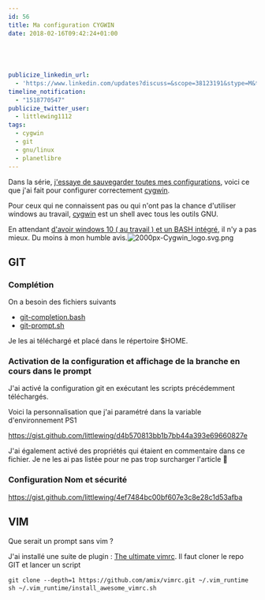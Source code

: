 ```yaml
---
id: 56
title: Ma configuration CYGWIN
date: 2018-02-16T09:42:24+01:00




publicize_linkedin_url:
  - 'https://www.linkedin.com/updates?discuss=&scope=38123191&stype=M&topic=6370185391068246016&type=U&a=3o8p'
timeline_notification:
  - "1518770547"
publicize_twitter_user:
  - littlewing1112
tags:
  - cygwin
  - git
  - gnu/linux
  - planetlibre
---
```

Dans la série, [j'essaye de sauvegarder toutes mes configurations](http://blog.touret.info/2018/02/10/ma-configuration-debian-9/), voici ce que j'ai fait pour configurer correctement [cygwin](https://cygwin.com/).

Pour ceux qui ne connaissent pas ou qui n'ont pas la chance d'utiliser windows au travail, [cygwin](https://cygwin.com/) est un shell avec tous les outils GNU.

En attendant [d'avoir windows 10 ( au travail ) et un BASH intégré](https://www.howtogeek.com/249966/how-to-install-and-use-the-linux-bash-shell-on-windows-10/), il n'y a pas mieux. Du moins à mon humble avis.<img loading="lazy" class="  wp-image-60 alignright" src="/assets/images/2018/02/2000px-cygwin_logo-svg.png" alt="2000px-Cygwin_logo.svg.png" width="105" height="105" srcset="/assets/images/2018/02/2000px-cygwin_logo-svg.png 2000w, /assets/images/2018/02/2000px-cygwin_logo-svg-300x300.png 300w, /assets/images/2018/02/2000px-cygwin_logo-svg-1024x1024.png 1024w, /assets/images/2018/02/2000px-cygwin_logo-svg-150x150.png 150w, /assets/images/2018/02/2000px-cygwin_logo-svg-768x768.png 768w, /assets/images/2018/02/2000px-cygwin_logo-svg-1536x1536.png 1536w, /assets/images/2018/02/2000px-cygwin_logo-svg-1568x1568.png 1568w" sizes="(max-width: 105px) 100vw, 105px" />

## GIT

### Complétion

On a besoin des fichiers suivants

  * [git-completion.bash](https://github.com/git/git/blob/master/contrib/completion/git-completion.bash)
  * [git-prompt.sh](https://github.com/git/git/blob/master/contrib/completion/git-prompt.sh)

Je les ai téléchargé et placé dans le répertoire $HOME.

### Activation de la configuration et affichage de la branche en cours dans le prompt

J'ai activé la configuration git en exécutant les scripts précédemment téléchargés.

Voici la personnalisation que j'ai paramétré dans la variable d'environnement PS1

https://gist.github.com/littlewing/d4b570813bb1b7bb44a393e69660827e

J'ai également activé des propriétés qui étaient en commentaire dans ce fichier. Je ne les ai pas listée pour ne pas trop surcharger l'article 🙂

### Configuration Nom et sécurité

https://gist.github.com/littlewing/4ef7484bc00bf607e3c8e28c1d53afba

## VIM

Que serait un prompt sans vim ?

J'ai installé une suite de plugin : [The ultimate vimrc](https://github.com/amix/vimrc). Il faut cloner le repo GIT et lancer un script

    git clone --depth=1 https://github.com/amix/vimrc.git ~/.vim_runtime
    sh ~/.vim_runtime/install_awesome_vimrc.sh

&nbsp;

&nbsp;

&nbsp;

&nbsp;